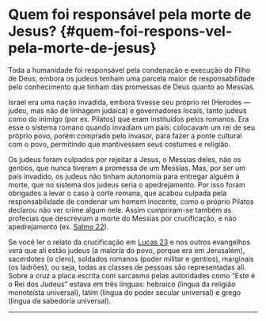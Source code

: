 # Quem foi responsável pela morte de Jesus? {#quem-foi-respons-vel-pela-morte-de-jesus}

Toda a humanidade foi responsável pela condenação e execução do Filho de Deus, embora os judeus tenham uma parcela maior de responsabilidade pelo conhecimento que tinham das promessas de Deus quanto ao Messias.

Israel era uma nação invadida, embora tivesse seu próprio rei (Herodes — judeu, mas não de linhagem judaica) e governadores locais, tanto judeus como do inimigo (por ex. Pilatos) que eram instituídos pelos romanos. Era esse o sistema romano quando invadiam um país: colocavam um rei de seu próprio povo, porém comprado pelo invasor, para fazer a ponte cultural com o povo, permitindo que mantivessem seus costumes e religião.

Os judeus foram culpados por rejeitar a Jesus, o Messias deles, não os gentios, que nunca tiveram a promessa de um Messias. Mas, por ser um país invadido, os judeus não tinham autonomia para entregar alguém à morte, que no sistema dos judeus seria o apedrejamento. Por isso foram obrigados a levar o caso à corte romana, que acabou culpada pela responsabilidade de condenar um homem inocente, como o próprio Pilatos declarou não ver crime algum nele. Assim cumpriram-se também as profecias que descreviam a morte do Messias por crucificação, e não apedrejamento (ex. [Salmo 22](http://bibliaonline.com.br/acf/sl/22)).

Se você ler o relato da crucificação em [Lucas 23](http://bibliaonline.com.br/acf/lc/23) e nos outros evangelhos verá que ali estão judeus (a maioria do povo, porque era em Jerusalém), sacerdotes (o clero), soldados romanos (poder militar e gentios), marginais (os ladrões), ou seja, todas as classes de pessoas são representadas ali. Sobre a cruz a placa escrita com sarcasmo pelas autoridades como “Este é o Rei dos Judeus” estava em três línguas: hebraico (língua da religião monoteísta universal), latim (língua do poder secular universal) e grego (língua da sabedoria universal).

*****
